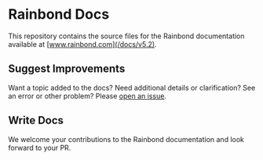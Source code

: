 # Rainbond Docs

This repository contains the source files for the Rainbond documentation available at [www.rainbond.com](/docs/v5.2).

## Suggest Improvements

Want a topic added to the docs? Need additional details or clarification? See an error or other problem? Please [open an issue](https://github.com/goodrain/rainbond-docs/issues).

## Write Docs

We welcome your contributions to the Rainbond documentation and look forward to your PR.
